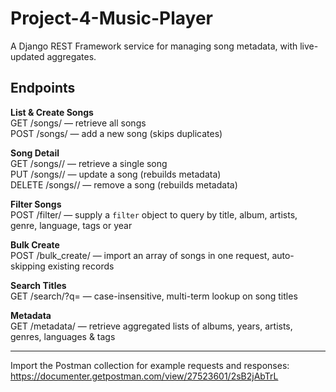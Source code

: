 # Project-4-Music-Player

A Django REST Framework service for managing song metadata, with live-updated aggregates.

## Endpoints

**List & Create Songs**  
GET /songs/ — retrieve all songs  
POST /songs/ — add a new song (skips duplicates)

**Song Detail**  
GET /songs/<uuid>/ — retrieve a single song  
PUT /songs/<uuid>/ — update a song (rebuilds metadata)  
DELETE /songs/<uuid>/ — remove a song (rebuilds metadata)

**Filter Songs**  
POST /filter/ — supply a `filter` object to query by title, album, artists, genre, language, tags or year

**Bulk Create**  
POST /bulk_create/ — import an array of songs in one request, auto-skipping existing records

**Search Titles**  
GET /search/?q=<keyword> — case-insensitive, multi-term lookup on song titles

**Metadata**  
GET /metadata/ — retrieve aggregated lists of albums, years, artists, genres, languages & tags

---

Import the Postman collection for example requests and responses:  
https://documenter.getpostman.com/view/27523601/2sB2jAbTrL  
